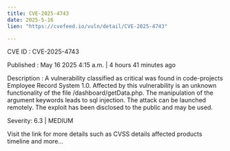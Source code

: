```yaml
---
title: CVE-2025-4743
date: 2025-5-16
lien: "https://cvefeed.io/vuln/detail/CVE-2025-4743"

---
```


CVE ID : CVE-2025-4743

Published :  May 16
2025
4:15 a.m. | 4 hours
41 minutes ago

Description : A vulnerability classified as critical was found in code-projects Employee Record System 1.0. Affected by this vulnerability is an unknown functionality of the file /dashboard/getData.php. The manipulation of the argument keywords leads to sql injection. The attack can be launched remotely. The exploit has been disclosed to the public and may be used.

Severity: 6.3 | MEDIUM

Visit the link for more details
such as CVSS details
affected products
timeline
and more...

